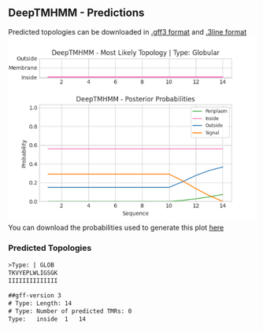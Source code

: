 ## DeepTMHMM - Predictions
Predicted topologies can be downloaded in [.gff3 format](TMRs.gff3) and [.3line format](predicted_topologies.3line)
![picture](plot.png)
You can download the probabilities used to generate this plot [here](Type:_probs.csv)
### Predicted Topologies
```
>Type: | GLOB
TKVYEPLWLIGSGK
IIIIIIIIIIIIII

```


```
##gff-version 3
# Type: Length: 14
# Type: Number of predicted TMRs: 0
Type:	inside	1	14				

```
